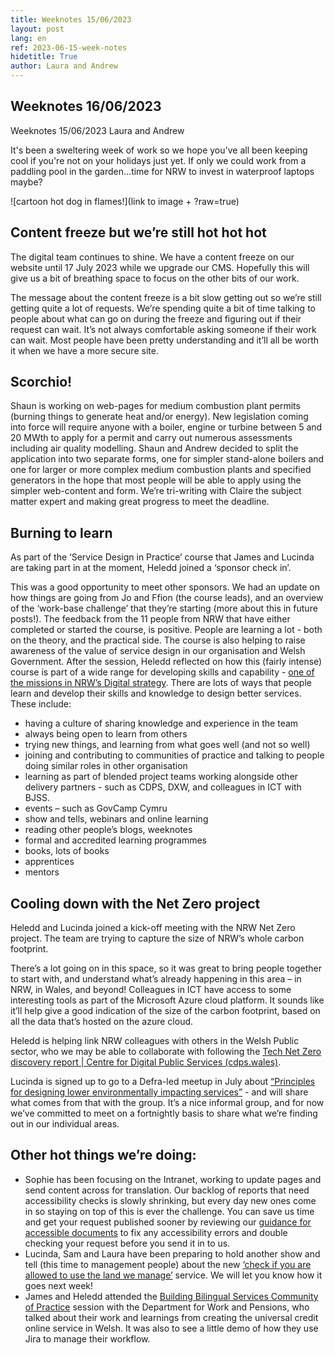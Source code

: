 ```yaml
---
title: Weeknotes 15/06/2023
layout: post
lang: en
ref: 2023-06-15-week-notes
hidetitle: True
author: Laura and Andrew
---
```

## Weeknotes 16/06/2023 ##
Weeknotes 15/06/2023
Laura and Andrew

It's been a sweltering week of work so we hope you've all been keeping cool if you're not on your holidays just yet. If only we could work from a paddling pool in the garden…time for NRW to invest in waterproof laptops maybe?

![cartoon hot dog in flames!](link to image + ?raw=true)


## Content freeze but we’re still hot hot hot ##
The digital team continues to shine. We have a content freeze on our website until 17 July 2023 while we upgrade our CMS.  Hopefully this will give us a bit of breathing space to focus on the other bits of our work. 


The message about the content freeze is a bit slow getting out so we’re still getting quite a lot of requests. We’re spending quite a bit of time talking to people about what can go on during the freeze and figuring out if their request can wait. It’s not always comfortable asking someone if their work can wait. Most people have been pretty understanding and it’ll all be worth it when we have a more secure site.


## Scorchio! ##
Shaun is working on web-pages for medium combustion plant permits (burning things to generate heat and/or energy). 
New legislation coming into force will require anyone with a boiler, engine or turbine between 5 and 20 MWth to apply for a permit and carry out numerous assessments including air quality modelling. 
Shaun and Andrew decided to split the application into two separate forms, one for simpler stand-alone boilers and one for larger or more complex medium combustion plants and specified generators in the hope that most people will be able to apply using the simpler web-content and form. We’re tri-writing with Claire the subject matter expert and making great progress to meet the deadline.

## Burning to learn ##
As part of the ‘Service Design in Practice’ course that James and Lucinda are taking part in at the moment, Heledd joined a ‘sponsor check in’.

This was a good opportunity to meet other sponsors. We had an update on how things are going from Jo and Ffion (the course leads), and an overview of the ‘work-base challenge’ that they’re starting (more about this in future posts!).
The feedback from the 11 people from NRW that have either completed or started the course, is positive. People are learning a lot - both on the theory, and the practical side. The course is also helping to raise awareness of the value of service design in our organisation and Welsh Government. 
After the session, Heledd reflected on how this (fairly intense) course is part of a wide range for developing skills and capability - [one of the missions in NRW’s Digital strategy](https://naturalresources.wales/about-us/what-we-do/strategies-and-plans/digital-strategy-for-natural-resources-wales-2022-25/?lang=en). 
There are lots of ways that people learn and develop their skills and knowledge to design better services. These include:
+ having a culture of sharing knowledge and experience in the team
+ always being open to learn from others
+ trying new things, and learning from what goes well (and not so well)
+ joining and contributing to communities of practice and talking to people doing similar roles in other organisation
+ learning as part of blended project teams working alongside other delivery partners - such as CDPS, DXW, and colleagues in ICT with BJSS. 
+ events – such as GovCamp Cymru
+ show and tells, webinars and online learning 
+ reading other people’s blogs, weeknotes
+ formal and accredited learning programmes
+ books, lots of books
+ apprentices
+ mentors

## Cooling down with the Net Zero project ##

Heledd and Lucinda joined a kick-off meeting with the NRW Net Zero project. The team are trying to capture the size of NRW’s whole carbon footprint.

There’s a lot going on in this space, so it was great to bring people together to start with, and understand what’s already happening in this area – in NRW, in Wales, and beyond!
Colleagues in ICT have access to some interesting tools as part of the Microsoft Azure cloud platform. It sounds like it’ll help give a good indication of the size of the carbon footprint, based on all the data that’s hosted on the azure cloud.  

Heledd is helping link NRW colleagues with others in the Welsh Public sector, who we may be able to collaborate with following the [Tech Net Zero discovery report | Centre for Digital Public Services (cdps.wales)](https://beta.cdps.wales/tech-net-zero-discovery-report).

Lucinda is signed up to go to a Defra-led meetup in July about [“Principles for designing lower environmentally impacting services”](https://drive.google.com/file/d/1J1rQ274tkezi3zT-4SxizjCUQhRmYHyG/view) - and will share what comes from that with the group.
It’s a nice informal group, and for now we’ve committed to meet on a fortnightly basis to share what we’re finding out in our individual areas.

## Other hot things we’re doing: ##


+ Sophie has been focusing on the Intranet, working to update pages and send content across for translation. 
Our backlog of reports that need accessibility checks is slowly shrinking, but every day new ones come in so staying on top of this is ever the challenge. You can save us time and get your request published sooner by reviewing our [guidance for accessible documents](https://eur01.safelinks.protection.outlook.com/?url=https%3A%2F%2Fnaturalresources.wales%2Ffooter-links%2Fwriting-accessible-documents%2F%3Flang%3Den&data=05%7C01%7CLaura.Morris%40cyfoethnaturiolcymru.gov.uk%7C0d9f95369ec84a2e604508db6cbf78f9%7C8865ef0facde487cbf175cb50375d757%7C0%7C0%7C638223341859697583%7CUnknown%7CTWFpbGZsb3d8eyJWIjoiMC4wLjAwMDAiLCJQIjoiV2luMzIiLCJBTiI6Ik1haWwiLCJXVCI6Mn0%3D%7C3000%7C%7C%7C&sdata=k5ZbS%2BrSKrG7Fcv5dIcJRRpIiw9gKbwG92OsRMGPhkg%3D&reserved=0) to fix any accessibility errors and double checking your request before you send it in to us. 
+ Lucinda, Sam and Laura have been preparing to hold another show and tell (this time to management people) about the new [‘check if you are allowed to use the land we manage’](https://naturalresources.wales/permits-and-permissions/plan-an-event-activity-or-project-on-our-land/check-if-you-are-allowed-to-use-land-we-manage/?lang=en) service. We will let you know how it goes next week!
+ James and Heledd attended the [Building Bilingual Services Community of Practice](https://beta.cdps.wales/courses-and-events/communities-practice/building-bilingual-services) session with the Department for Work and Pensions, who talked about their work and learnings from creating the universal credit online service in Welsh. It was also to see a little demo of how they use Jira to manage their workflow. 


